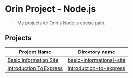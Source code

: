# Orin Project - Node.js

> My projects for Orin's Node.js course path.

## Projects

| Project Name                                                                                     | Directory name                                         |
| ------------------------------------------------------------------------------------------------ | ------------------------------------------------------ |
| [Basic Information Site](https://www.theodinproject.com/lessons/nodejs-basic-informational-site) | [basic-informational-site](./basic-informational-site) |
| [Introduction To Express](https://www.theodinproject.com/lessons/nodejs-introduction-to-express) | [introduction-to-express](./introduction-to-express)   |
